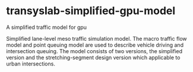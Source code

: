 # transyslab-simplified-gpu-model
A simplified traffic model for gpu

Simplified lane-level meso traffic simulation model.
The macro traffic flow model and point queuing model are used to describe vehicle driving and intersection queuing.
The model consists of two versions, the simplified version and the stretching-segment design version which applicable to urban intersections.

